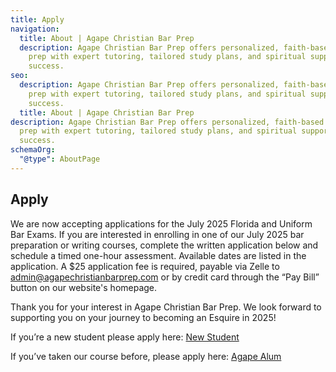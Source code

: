 ```yaml
---
title: Apply
navigation:
  title: About | Agape Christian Bar Prep
  description: Agape Christian Bar Prep offers personalized, faith-based bar exam
    prep with expert tutoring, tailored study plans, and spiritual support for
    success.
seo:
  description: Agape Christian Bar Prep offers personalized, faith-based bar exam
    prep with expert tutoring, tailored study plans, and spiritual support for
    success.
  title: About | Agape Christian Bar Prep
description: Agape Christian Bar Prep offers personalized, faith-based bar exam
  prep with expert tutoring, tailored study plans, and spiritual support for
  success.
schemaOrg:
  "@type": AboutPage
---
```


## Apply

We are now accepting applications for the July 2025 Florida and Uniform Bar Exams. If you are interested in enrolling in one of our July 2025 bar preparation or writing courses, complete the written application below and schedule a timed one-hour assessment. Available dates are listed in the application. A $25 application fee is required, payable via Zelle to <admin@agapechristianbarprep.com> or by credit card through the “Pay Bill” button on our website's homepage.

Thank you for your interest in Agape Christian Bar Prep. We look forward to supporting you on your journey to becoming an Esquire in 2025!

If you’re a new student please apply here:
[New Student](https://form.smartsuite.com/skpl6z0a/SiafucKuJI)

If you’ve taken our course before, please apply here:
[Agape Alum](https://form.smartsuite.com/skpl6z0a/m7aUgJN496)
